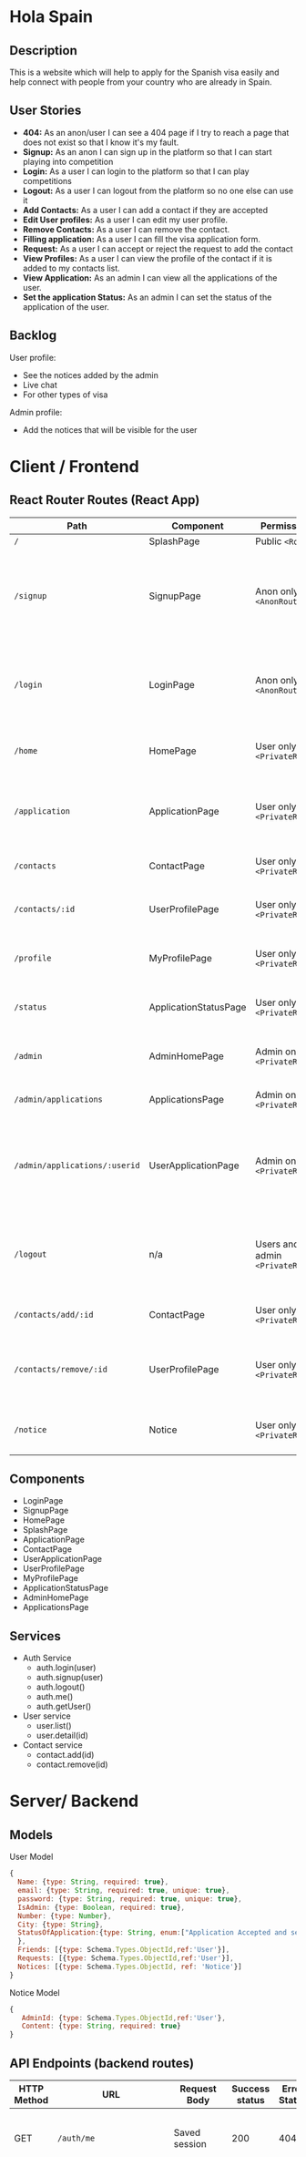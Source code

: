 # Hola Spain

## Description

This is a website which will help to apply for the Spanish visa easily and help connect with people from your country who are already in Spain.



## User Stories

- **404:** As an anon/user I can see a 404 page if I try to reach a page that does not exist so that I know it's my fault.
- **Signup:** As an anon I can sign up in the platform so that I can start playing into competition
- **Login:** As a user I can login to the platform so that I can play competitions 
- **Logout:** As a user I can logout from the platform so no one else can use it
- **Add Contacts:** As a user I can add a contact if they are accepted
- **Edit User profiles:** As a user I can edit my user profile.
- **Remove Contacts:** As a user I can remove the contact.
- **Filling application:** As a user I can fill the visa application form.
- **Request:** As a user I can accept or reject the request to add the contact
- **View Profiles:** As a user I can view the profile of the contact if it is added to my contacts list.
- **View Application:** As an admin I can view all the applications of the user.
- **Set the application Status:** As an admin I can set the status of the application of the user.

## Backlog

User profile:

- See the notices added by the admin
- Live chat
- For other types of visa

Admin profile:

- Add the notices that will be visible for the user



# Client / Frontend

## React Router Routes (React App)

| Path                          | Component             | Permissions                      | Behavior                                                     |
| ----------------------------- | --------------------- | -------------------------------- | ------------------------------------------------------------ |
| `/`                           | SplashPage            | Public `<Route>`                 | Home                                                         |
| `/signup`                     | SignupPage            | Anon only `<AnonRoute>`          | Signup form, link to login, navigate to homepage after signup |
| `/login`                      | LoginPage             | Anon only `<AnonRoute>`          | Login form, link to signup, navigate to homepage after login |
| `/home`                       | HomePage              | User only `<PrivateRoute>`       | Shows the home page after logged in                          |
| `/application`                | ApplicationPage       | User only `<PrivateRoute>`       | Shows the application page to upload your forms and files    |
| `/contacts`                   | ContactPage           | User only `<PrivateRoute>`       | Shows the list of contacts                                   |
| `/contacts/:id`               | UserProfilePage       | User only `<PrivateRoute>`       | Shows the profile of your contacts                           |
| `/profile`                    | MyProfilePage         | User only `<PrivateRoute>`       | Shows your profile page                                      |
| `/status`                     | ApplicationStatusPage | User only `<PrivateRoute>`       | Shows the status of your profile                             |
| `/admin`                      | AdminHomePage         | Admin only `<PrivateRoute>`      | Shows the admins home page                                   |
| `/admin/applications`         | ApplicationsPage      | Admin only `<PrivateRoute>`      | Shows the list of application                                |
| `/admin/applications/:userid` | UserApplicationPage   | Admin only `<PrivateRoute>`      | Shows the application of the specific user and setting the status of the user |
| `/logout`                     | n/a                   | Users and admin `<PrivateRoute>` | Navigate to homepage after logout, expire session            |
| `/contacts/add/:id`           | ContactPage           | User only `<PrivateRoute>`       | Add the user contact                                         |
| `/contacts/remove/:id`        | UserProfilePage       | User only `<PrivateRoute>`       | Remove the contact from the user's contact list              |
| `/notice`                     | Notice                | User only `<PrivateRoute>`       | Shows the notices added by the admin                         |



## Components

- LoginPage
- SignupPage
- HomePage
- SplashPage
- ApplicationPage
- ContactPage
- UserApplicationPage
- UserProfilePage
- MyProfilePage
- ApplicationStatusPage
- AdminHomePage
- ApplicationsPage



## Services

- Auth Service
  - auth.login(user)
  - auth.signup(user)
  - auth.logout()
  - auth.me()
  - auth.getUser()
- User service
  - user.list()
  - user.detail(id)
- Contact service
  - contact.add(id)
  - contact.remove(id)



# Server/ Backend

## Models

User Model

```javascript
{
  Name: {type: String, required: true},
  email: {type: String, required: true, unique: true},
  password: {type: String, required: true, unique: true},
  IsAdmin: {type: Boolean, required: true},
  Number: {type: Number},
  City: {type: String},
  StatusOfApplication:{type: String, enum:["Application Accepted and send the passport","Resubmit my application Please"]
  },
  Friends: [{type: Schema.Types.ObjectId,ref:'User'}],
  Requests: [{type: Schema.Types.ObjectId,ref:'User'}],
  Notices: [{type: Schema.Types.ObjectId, ref: 'Notice'}]
}
```

Notice Model

```javascript
{
   AdminId: {type: Schema.Types.ObjectId,ref:'User'},
   Content: {type: String, required: true}
}
```



## API Endpoints (backend routes)

| HTTP Method | URL                       | Request Body                      | Success status | Error Status | Description                                                  |
| ----------- | ------------------------- | --------------------------------- | -------------- | ------------ | ------------------------------------------------------------ |
| GET         | `/auth/me`                | Saved session                     | 200            | 404          | Check if user is logged in and return profile page           |
| POST        | `/auth/signup`            | {name, email, password}           | 201            | 404          | Checks if fields not empty (422) and user not exists (409), then create user with encrypted password, and store user in session |
| POST        | `/auth/login`             | {username, password}              | 200            | 401          | Checks if fields not empty (422), if user exists (404), and if password matches (404), then stores user in session |
| POST        | `/auth/logout`            | (empty)                           | 204            | 400          | Logs out the user                                            |
| GET         | `/user`                   |                                   |                | 400          | Show all contacts                                            |
| GET         | `/user/:id`               | {id}                              |                |              | Show specific contact                                        |                    |
| GET         | `/admin`                  |                                   |                | 400          | Shows the homepage of an admin                               |                                            |
| GET         | `/notice`                 |                                   |                | 400          | Shows the notice to the user                                 |
| DELETE      | `/notice/delete/:id`      | {id}                              | 200            | 400          | Delete the notice                                            |
| GET         | `/admin/applications`     |                                   |                | 400          | Gets the application of the user                             |
| GET         | `/admin/applications/:id` | {id}                              |                | 400          | Shows the applicationn by id                                 |
| GET         | `/contacts/add/:id`       | {id}                              |                | 400          | Sends the request to the user                                |
| GET         | `/contacts/remove/:id`    | {id}                              |                | 400          | Remove the user from the contact list                        |



## Links

### Trello/Kanban

[Link to my trello board](https://trello.com/b/sXN8VoJi/hola-spain)



### Git

URLs for the project repo and deploy



### Slides

URLs for the project presentation (slides)
